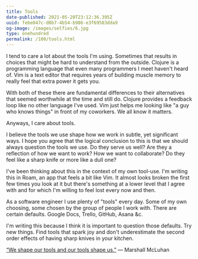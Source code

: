 ```yaml
---
title: Tools
date-published: 2021-05-20T23:12:36.395Z
uuid: febe047c-d0b7-4b54-b986-e3f69583dda9
og-image: /images/selfies/6.jpg
type: onehundred
permalink: /100/tools.html
---
```

I tend to care a lot about the tools I'm using. Sometimes that results in choices that might be hard to understand from the outside. Clojure is a programming language that even many programmers I meet haven't heard of. Vim is a text editor that requires years of building muscle memory to really feel that extra power it gets you.

With both of these there are fundamental differences to their alternatives that seemed worthwhile at the time and still do. Clojure provides a feedback loop like no other language I've used. Vim just helps me looking like "a guy who knows things" in front of my coworkers. We all know it matters.

Anyways, I care about tools.

I believe the tools we use shape how we work in subtle, yet significant ways. I hope you agree that the logical conclusion to this is that we should always question the tools we use. Do they serve us well? Are they a reflection of how we want to work? How we want to collaborate? Do they feel like a sharp knife or more like a dull one?

I've been thinking about this in the context of my own tool-use. I'm writing this in Roam, an app that feels a bit like Vim. It almost looks broken the first few times you look at it but there's something at a lower level that I agree with and for which I'm willing to feel lost every now and then.

As a software engineer I use plenty of "tools" every day. Some of my own choosing, some chosen by the group of people I work with. There are certain defaults. Google Docs, Trello, GitHub, Asana &c.

I'm writing this because I think it is important to question those defaults. Try new things. Find tools that spark joy and don't underestimate the second order effects of having sharp knives in your kitchen.

[“We shape our tools and our tools shape us.”](https://martinklepsch.org/posts/when-we-build-stuff.html) — Marshall McLuhan